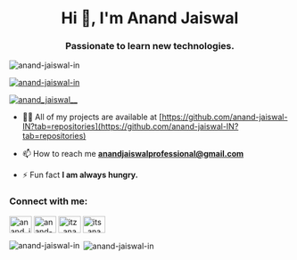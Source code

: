 <h1 align="center">Hi 👋, I'm Anand Jaiswal</h1>
<h3 align="center">Passionate to learn new technologies.</h3>

<p align="left"> <img src="https://komarev.com/ghpvc/?username=anand-jaiswal-in&label=Profile%20views&color=0e75b6&style=flat" alt="anand-jaiswal-in" /> </p>

<p align="left"> <a href="https://github.com/ryo-ma/github-profile-trophy"><img src="https://github-profile-trophy.vercel.app/?username=anand-jaiswal-in" alt="anand-jaiswal-in" /></a> </p>

<p align="left"> <a href="https://twitter.com/anand_jaiswal__" target="blank"><img src="https://img.shields.io/twitter/follow/anand_jaiswal__?logo=twitter&style=for-the-badge" alt="anand_jaiswal__" /></a> </p>

- 👨‍💻 All of my projects are available at [https://github.com/anand-jaiswal-IN?tab=repositories](https://github.com/anand-jaiswal-IN?tab=repositories)

- 📫 How to reach me **anandjaiswalprofessional@gmail.com**

- ⚡ Fun fact **I am always hungry.**

<h3 align="left">Connect with me:</h3>
<p align="left">
<a href="https://twitter.com/anand_jaiswal__" target="blank"><img align="center" src="https://raw.githubusercontent.com/rahuldkjain/github-profile-readme-generator/master/src/images/icons/Social/twitter.svg" alt="anand_jaiswal__" height="30" width="40" /></a>
<a href="https://linkedin.com/in/anand-jaiswal-810042233" target="blank"><img align="center" src="https://raw.githubusercontent.com/rahuldkjain/github-profile-readme-generator/master/src/images/icons/Social/linked-in-alt.svg" alt="anand-jaiswal-810042233" height="30" width="40" /></a>
<a href="https://instagram.com/anandjaiswal_in" target="blank"><img align="center" src="https://raw.githubusercontent.com/rahuldkjain/github-profile-readme-generator/master/src/images/icons/Social/instagram.svg" alt="itz_anand_aj" height="30" width="40" /></a>
<a href="https://www.discord.com/users/anandjaiswal_in" target="blank"><img align="center" src="https://raw.githubusercontent.com/rahuldkjain/github-profile-readme-generator/master/src/images/icons/Social/discord.svg" alt="its_anand_aj" height="30" width="40" /></a>
</p>

<p><img align="left" src="https://github-readme-stats.vercel.app/api/top-langs?username=anand-jaiswal-in&show_icons=true&locale=en&layout=compact" alt="anand-jaiswal-in" /></p>
<p>&nbsp;<img align="center" src="https://github-readme-stats.vercel.app/api?username=anand-jaiswal-in&show_icons=true&locale=en" alt="anand-jaiswal-in" /></p>
